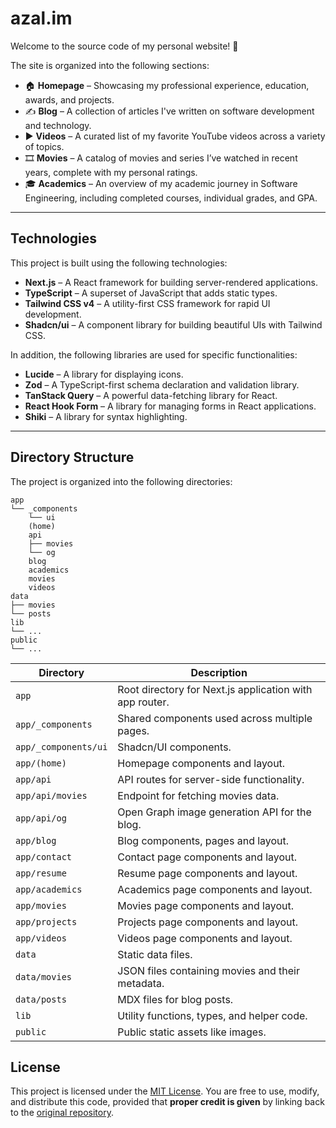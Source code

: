 # azal.im

Welcome to the source code of my personal website! 👋

The site is organized into the following sections:

- 🏠 **Homepage** – Showcasing my professional experience, education, awards, and projects.
- ✍️ **Blog** – A collection of articles I've written on software development and technology.
- ▶️ **Videos** – A curated list of my favorite YouTube videos across a variety of topics.
- 🎞 **Movies** – A catalog of movies and series I’ve watched in recent years, complete with my personal ratings.
- 🎓 **Academics** – An overview of my academic journey in Software Engineering, including completed courses, individual grades, and GPA.

---

## Technologies

This project is built using the following technologies:

- **Next.js** – A React framework for building server-rendered applications.
- **TypeScript** – A superset of JavaScript that adds static types.
- **Tailwind CSS v4** – A utility-first CSS framework for rapid UI development.
- **Shadcn/ui** – A component library for building beautiful UIs with Tailwind CSS.

In addition, the following libraries are used for specific functionalities:

- **Lucide** – A library for displaying icons.
- **Zod** – A TypeScript-first schema declaration and validation library.
- **TanStack Query** – A powerful data-fetching library for React.
- **React Hook Form** – A library for managing forms in React applications.
- **Shiki** – A library for syntax highlighting.

---

## Directory Structure

The project is organized into the following directories:

```text
app
└── _components
    └── ui
    (home)
    api
    ├── movies
    └── og
    blog
    academics
    movies
    videos
data
├── movies
└── posts
lib
└── ...
public
└── ...
```

| Directory            | Description                                             |
| -------------------- | ------------------------------------------------------- |
| `app`                | Root directory for Next.js application with app router. |
| `app/_components`    | Shared components used across multiple pages.           |
| `app/_components/ui` | Shadcn/UI components.                                   |
| `app/(home)`         | Homepage components and layout.                         |
| `app/api`            | API routes for server-side functionality.               |
| `app/api/movies`     | Endpoint for fetching movies data.                      |
| `app/api/og`         | Open Graph image generation API for the blog.           |
| `app/blog`           | Blog components, pages and layout.                      |
| `app/contact`        | Contact page components and layout.                     |
| `app/resume`         | Resume page components and layout.                      |
| `app/academics`      | Academics page components and layout.                   |
| `app/movies`         | Movies page components and layout.                      |
| `app/projects`       | Projects page components and layout.                    |
| `app/videos`         | Videos page components and layout.                      |
| `data`               | Static data files.                                      |
| `data/movies`        | JSON files containing movies and their metadata.        |
| `data/posts`         | MDX files for blog posts.                               |
| `lib`                | Utility functions, types, and helper code.              |
| `public`             | Public static assets like images.                       |

## License

This project is licensed under the [MIT License](./LICENSE).
You are free to use, modify, and distribute this code, provided that **proper credit is given** by linking back to the [original repository](https://github.com/lucaazalim/azal.im).
